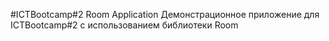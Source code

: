 #ICTBootcamp#2 Room Application
Демонстрационное приложение для ICTBootcamp#2 с использованием библиотеки Room
